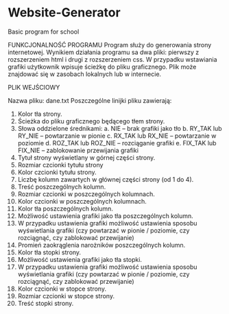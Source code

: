 # Website-Generator
Basic program for school

FUNKCJONALNOŚĆ PROGRAMU
Program służy do generowania strony internetowej. Wynikiem działania programu sa dwa pliki:
pierwszy z rozszerzeniem html i drugi z rozszerzeniem css. W przypadku wstawiania grafiki użytkownik wpisuje ścieżkę do pliku graficznego. Plik może
znajdować się w zasobach lokalnych lub w internecie.

PLIK WEJŚCIOWY

Nazwa pliku: dane.txt
Poszczególne linijki pliku zawierają:

1. Kolor tła strony.
2. Ścieżka do pliku graficznego będącego tłem strony.
3. Słowa oddzielone średnikami:
  a. NIE – brak grafiki jako tło
  b. RY_TAK lub RY_NIE – powtarzanie w pionie
  c. RX_TAK lub RX_NIE – powtarzanie w poziomie
  d. ROZ_TAK lub ROZ_NIE – rozciąganie grafiki
  e. FIX_TAK lub FIX_NIE – zablokowanie przewijania grafiki
4. Tytuł strony wyświetlany w górnej części strony.
5. Rozmiar czcionki tytułu strony
6. Kolor czcionki tytułu strony.
7. Liczbę kolumn zawartych w głównej części strony (od 1 do 4).
8. Treść poszczególnych kolumn.
9. Rozmiar czcionki w poszczególnych kolumnach.
10. Kolor czcionki w poszczególnych kolumnach.
11. Kolor tła poszczególnych kolumn.
12. Możliwość ustawienia grafiki jako tła poszczególnych kolumn.
13. W przypadku ustawienia grafiki możliwość ustawienia sposobu wyświetlania grafiki (czy
powtarzać w pionie / poziomie, czy rozciągnąć, czy zablokować przewijanie)
14. Promień zaokrąglenia narożników poszczególnych kolumn.
15. Kolor tła stopki strony.
16. Możliwość ustawienia grafiki jako tła stopki.
17. W przypadku ustawienia grafiki możliwość ustawienia sposobu wyświetlania grafiki (czy
powtarzać w pionie / poziomie, czy rozciągnąć, czy zablokować przewijanie)
18. Kolor czcionki w stopce strony.
19. Rozmiar czcionki w stopce strony.
20. Treść stopki strony.
